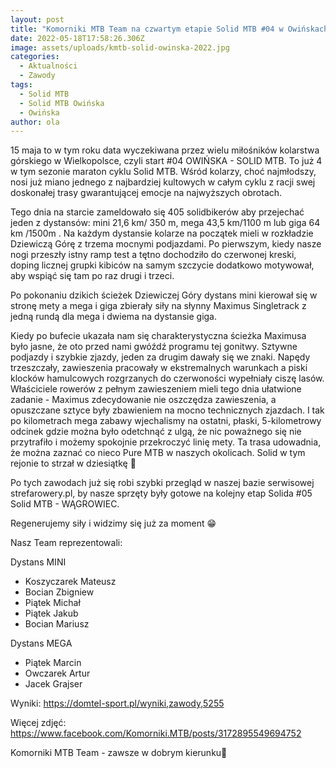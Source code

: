 ```yaml
---
layout: post
title: "Komorniki MTB Team na czwartym etapie Solid MTB #04 w Owińskach"
date: 2022-05-18T17:58:26.306Z
image: assets/uploads/kmtb-solid-owinska-2022.jpg
categories:
  - Aktualności
  - Zawody
tags:
  - Solid MTB
  - Solid MTB Owińska
  - Owińska
author: ola
---
```

15 maja to w tym roku data wyczekiwana przez wielu miłośników kolarstwa górskiego w Wielkopolsce, czyli start #04 OWIŃSKA - SOLID MTB. To już 4 w tym sezonie maraton cyklu Solid MTB. Wśród kolarzy, choć najmłodszy, nosi już miano jednego z najbardziej kultowych w całym cyklu z racji swej doskonałej trasy gwarantującej emocje na najwyższych obrotach.
<!--more-->

Tego dnia na starcie zameldowało się 405 solidbikerów aby przejechać jeden z dystansów: mini 21,6 km/ 350 m, mega 43,5 km/1100 m lub giga 64 km /1500m . Na każdym dystansie kolarze na początek mieli w rozkładzie Dziewiczą Górę z trzema mocnymi podjazdami. Po pierwszym, kiedy nasze nogi przeszły istny ramp test a tętno dochodziło do czerwonej kreski, doping licznej grupki kibiców na samym szczycie dodatkowo motywował, aby wspiąć się tam po raz drugi i trzeci.

Po pokonaniu dzikich ścieżek Dziewiczej Góry dystans mini kierował się w stronę mety a mega i giga zbierały siły na słynny Maximus Singletrack  z jedną rundą dla mega i dwiema na dystansie giga. 

Kiedy po bufecie ukazała nam się charakterystyczna ścieżka Maximusa było jasne, że oto przed nami gwóźdź programu tej gonitwy. Sztywne podjazdy i szybkie zjazdy, jeden za drugim dawały się we znaki. Napędy trzeszczały, zawieszenia pracowały w ekstremalnych warunkach a piski klocków hamulcowych rozgrzanych do czerwoności wypełniały ciszę lasów. Właściciele rowerów z pełnym zawieszeniem mieli tego dnia ułatwione zadanie - Maximus zdecydowanie nie oszczędza zawieszenia, a opuszczane sztyce były zbawieniem na mocno technicznych zjazdach. I tak po kilometrach mega zabawy wjechalismy na ostatni, płaski, 5-kilometrowy odcinek gdzie można było odetchnąć z ulgą, że nic poważnego się nie przytrafiło i możemy spokojnie przekroczyć linię mety. Ta trasa udowadnia, że można zaznać co nieco Pure MTB w naszych okolicach. Solid w tym rejonie to strzał w dziesiątkę 🎯

Po tych zawodach już się robi szybki przegląd w naszej bazie serwisowej strefarowery.pl, by nasze sprzęty były gotowe na kolejny etap Solida #05 Solid MTB - WĄGROWIEC.

Regenerujemy siły i widzimy się już za moment 😁

Nasz Team reprezentowali:

Dystans MINI

* Koszyczarek Mateusz 
* Bocian Zbigniew 
* Piątek Michał 
* Piątek Jakub
* Bocian Mariusz

Dystans MEGA

* Piątek Marcin
* Owczarek Artur 
* Jacek Grajser

Wyniki: <https://domtel-sport.pl/wyniki,zawody,5255>

Więcej zdjęć: <https://www.facebook.com/Komorniki.MTB/posts/3172895549694752>

Komorniki MTB Team - zawsze w dobrym kierunku🙂 